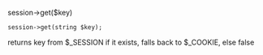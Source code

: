 session->get($key)
```
session->get(string $key);
```
returns key from $_SESSION if it exists, falls back to $_COOKIE, else false
